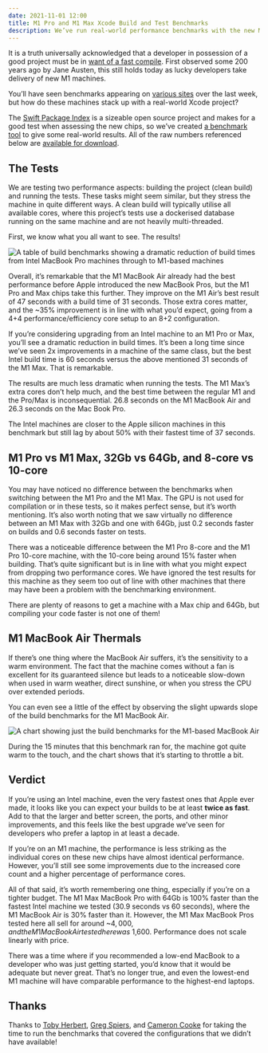 ```yaml
---
date: 2021-11-01 12:00
title: M1 Pro and M1 Max Xcode Build and Test Benchmarks
description: We’ve run real-world performance benchmarks with the new M1 MacBook Pro machines against M1 and Intel machines.
---
```


It is a truth universally acknowledged that a developer in possession of a good project must be in [want of a fast compile](https://en.wikiquote.org/wiki/Jane_Austen#Pride_and_Prejudice). First observed some 200 years ago by Jane Austen, this still holds today as lucky developers take delivery of new M1 machines.

You’ll have seen benchmarks appearing on [various sites](https://www.anandtech.com/show/17024/apple-m1-max-performance-review) over the last week, but how do these machines stack up with a real-world Xcode project?

The [Swift Package Index](https://swiftpackageindex.com) is a sizeable open source project and makes for a good test when assessing the new chips, so we’ve created [a benchmark tool](https://github.com/SwiftPackageIndex/spi-benchmark) to give some real-world results. All of the raw numbers referenced below are [available for download](https://raw.githubusercontent.com/SwiftPackageIndex/SwiftPackageIndex-Blog/master/Content/files/SPI-Benchmarks.pdf).

## The Tests

We are testing two performance aspects: building the project (clean build) and running the tests. These tasks might seem similar, but they stress the machine in quite different ways. A clean build will typically utilise all available cores, where this project’s tests use a dockerised database running on the same machine and are not heavily multi-threaded.

First, we know what you all want to see. The results!

![A table of build benchmarks showing a dramatic reduction of build times from Intel MacBook Pro machines through to M1-based machines](/images/m1-max-m1-pro-xcode-build-and-test-benchmark-numbers.png)

Overall, it’s remarkable that the M1 MacBook Air already had the best performance before Apple introduced the new MacBook Pros, but the M1 Pro and Max chips take this further. They improve on the M1 Air’s best result of 47 seconds with a build time of 31 seconds. Those extra cores matter, and the ~35% improvement is in line with what you’d expect, going from a 4+4 performance/efficiency core setup to an 8+2 configuration.

If you’re considering upgrading from an Intel machine to an M1 Pro or Max, you’ll see a dramatic reduction in build times. It’s been a long time since we’ve seen 2x improvements in a machine of the same class, but the best Intel build time is 60 seconds versus the above mentioned 31 seconds of the M1 Max. That is remarkable.

The results are much less dramatic when running the tests. The M1 Max’s extra cores don’t help much, and the best time between the regular M1 and the Pro/Max is inconsequential. 26.8 seconds on the M1 MacBook Air and 26.3 seconds on the Mac Book Pro.

The Intel machines are closer to the Apple silicon machines in this benchmark but still lag by about 50% with their fastest time of 37 seconds.

## M1 Pro vs M1 Max, 32Gb vs 64Gb, and 8-core vs 10-core

You may have noticed no difference between the benchmarks when switching between the M1 Pro and the M1 Max. The GPU is not used for compilation or in these tests, so it makes perfect sense, but it’s worth mentioning. It’s also worth noting that we saw virtually no difference between an M1 Max with 32Gb and one with 64Gb, just 0.2 seconds faster on builds and 0.6 seconds faster on tests.

There was a noticeable difference between the M1 Pro 8-core and the M1 Pro 10-core machine, with the 10-core being around 15% faster when building. That’s quite significant but is in line with what you might expect from dropping two performance cores. We have ignored the test results for this machine as they seem too out of line with other machines that there may have been a problem with the benchmarking environment.

There are plenty of reasons to get a machine with a Max chip and 64Gb, but compiling your code faster is not one of them!

## M1 MacBook Air Thermals

If there’s one thing where the MacBook Air suffers, it’s the sensitivity to a warm environment. The fact that the machine comes without a fan is excellent for its guaranteed silence but leads to a noticeable slow-down when used in warm weather, direct sunshine, or when you stress the CPU over extended periods.

You can even see a little of the effect by observing the slight upwards slope of the build benchmarks for the M1 MacBook Air.

![A chart showing just the build benchmarks for the M1-based MacBook Air](/images/m1-macbook-air-thermal-throttling.png)

During the 15 minutes that this benchmark ran for, the machine got quite warm to the touch, and the chart shows that it’s starting to throttle a bit.

## Verdict

If you’re using an Intel machine, even the very fastest ones that Apple ever made, it looks like you can expect your builds to be at least **twice as fast**. Add to that the larger and better screen, the ports, and other minor improvements, and this feels like the best upgrade we’ve seen for developers who prefer a laptop in at least a decade.

If you’re on an M1 machine, the performance is less striking as the individual cores on these new chips have almost identical performance. However, you’ll still see some improvements due to the increased core count and a higher percentage of performance cores.

All of that said, it’s worth remembering one thing, especially if you’re on a tighter budget. The M1 Max MacBook Pro with 64Gb is 100% faster than the fastest Intel machine we tested (30.9 seconds vs 60 seconds), where the M1 MacBook Air is 30% faster than it. However, the M1 Max MacBook Pros tested here all sell for around ~$4,000, and the M1 MacBook Air tested here was ~$1,600. Performance does not scale linearly with price.

There was a time where if you recommended a low-end MacBook to a developer who was just getting started, you’d know that it would be adequate but never great. That’s no longer true, and even the lowest-end M1 machine will have comparable performance to the highest-end laptops.

## Thanks

Thanks to [Toby Herbert](https://twitter.com/tobyaherbert), [Greg Spiers](https://twitter.com/gspiers), and [Cameron Cooke](https://twitter.com/camsoft2000) for taking the time to run the benchmarks that covered the configurations that we didn’t have available!
